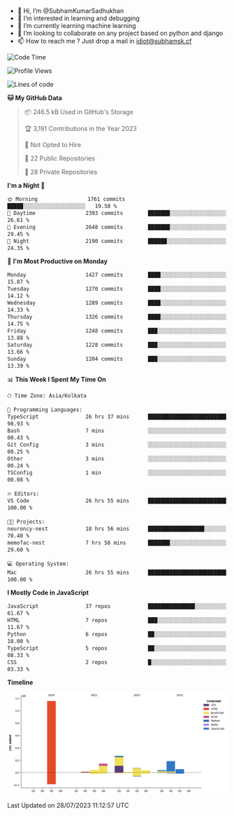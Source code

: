 - 👋 Hi, I’m @SubhamKumarSadhukhan
- 👀 I’m interested in learning and debugging
- 🌱 I’m currently learning machine learning
- 💞️ I’m looking to collaborate on any project based on python and django
- 📫 How to reach me ?
      Just drop a mail in idiot@subhamsk.cf

<!---
SubhamKumarSadhukhan/SubhamKumarSadhukhan is a ✨ special ✨ repository because its `README.md` (this file) appears on your GitHub profile.
You can click the Preview link to take a look at your changes.
--->


<!--START_SECTION:waka-->
![Code Time](http://img.shields.io/badge/Code%20Time-1%2C380%20hrs%2053%20mins-blue)

![Profile Views](http://img.shields.io/badge/Profile%20Views-1-blue)

![Lines of code](https://img.shields.io/badge/From%20Hello%20World%20I%27ve%20Written-2.0%20million%20lines%20of%20code-blue)

**🐱 My GitHub Data** 

> 📦 246.5 kB Used in GitHub's Storage 
 > 
> 🏆 3,191 Contributions in the Year 2023
 > 
> 🚫 Not Opted to Hire
 > 
> 📜 22 Public Repositories 
 > 
> 🔑 28 Private Repositories 
 > 
**I'm a Night 🦉** 

```text
🌞 Morning                1761 commits        █████░░░░░░░░░░░░░░░░░░░░   19.58 % 
🌆 Daytime                2393 commits        ███████░░░░░░░░░░░░░░░░░░   26.61 % 
🌃 Evening                2648 commits        ███████░░░░░░░░░░░░░░░░░░   29.45 % 
🌙 Night                  2190 commits        ██████░░░░░░░░░░░░░░░░░░░   24.35 % 
```
📅 **I'm Most Productive on Monday** 

```text
Monday                   1427 commits        ████░░░░░░░░░░░░░░░░░░░░░   15.87 % 
Tuesday                  1270 commits        ████░░░░░░░░░░░░░░░░░░░░░   14.12 % 
Wednesday                1289 commits        ████░░░░░░░░░░░░░░░░░░░░░   14.33 % 
Thursday                 1326 commits        ████░░░░░░░░░░░░░░░░░░░░░   14.75 % 
Friday                   1248 commits        ███░░░░░░░░░░░░░░░░░░░░░░   13.88 % 
Saturday                 1228 commits        ███░░░░░░░░░░░░░░░░░░░░░░   13.66 % 
Sunday                   1204 commits        ███░░░░░░░░░░░░░░░░░░░░░░   13.39 % 
```


📊 **This Week I Spent My Time On** 

```text
🕑︎ Time Zone: Asia/Kolkata

💬 Programming Languages: 
TypeScript               26 hrs 37 mins      █████████████████████████   98.93 % 
Bash                     7 mins              ░░░░░░░░░░░░░░░░░░░░░░░░░   00.43 % 
Git Config               3 mins              ░░░░░░░░░░░░░░░░░░░░░░░░░   00.25 % 
Other                    3 mins              ░░░░░░░░░░░░░░░░░░░░░░░░░   00.24 % 
TSConfig                 1 min               ░░░░░░░░░░░░░░░░░░░░░░░░░   00.08 % 

🔥 Editors: 
VS Code                  26 hrs 55 mins      █████████████████████████   100.00 % 

🐱‍💻 Projects: 
neuroncy-nest            18 hrs 56 mins      ██████████████████░░░░░░░   70.40 % 
memofac-nest             7 hrs 58 mins       ███████░░░░░░░░░░░░░░░░░░   29.60 % 

💻 Operating System: 
Mac                      26 hrs 55 mins      █████████████████████████   100.00 % 
```

**I Mostly Code in JavaScript** 

```text
JavaScript               37 repos            ███████████████░░░░░░░░░░   61.67 % 
HTML                     7 repos             ███░░░░░░░░░░░░░░░░░░░░░░   11.67 % 
Python                   6 repos             ██░░░░░░░░░░░░░░░░░░░░░░░   10.00 % 
TypeScript               5 repos             ██░░░░░░░░░░░░░░░░░░░░░░░   08.33 % 
CSS                      2 repos             █░░░░░░░░░░░░░░░░░░░░░░░░   03.33 % 
```



**Timeline**

![Lines of Code chart](https://raw.githubusercontent.com/SubhamKumarSadhukhan/SubhamKumarSadhukhan/main/assets/bar_graph.png)


 Last Updated on 28/07/2023 11:12:57 UTC
<!--END_SECTION:waka-->
